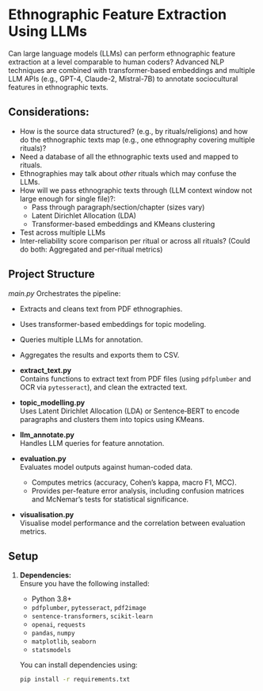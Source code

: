 # Ethnographic Feature Extraction Using LLMs

Can large language models (LLMs) can perform ethnographic feature extraction at a level comparable to human coders? Advanced NLP techniques are combined with transformer-based embeddings and multiple LLM APIs (e.g., GPT-4, Claude-2, Mistral-7B) to annotate sociocultural features in ethnographic texts.

## Considerations:
- How is the source data structured? (e.g., by rituals/religions) and how do the ethnographic texts map (e.g., one ethnography covering multiple rituals)?
- Need a database of all the ethnographic texts used and mapped to rituals.
- Ethnographies may talk about _other_ rituals which may confuse the LLMs.
- How will we pass ethnographic texts through (LLM context window not large enough for single file)?:
  - Pass through paragraph/section/chapter (sizes vary)
  - Latent Dirichlet Allocation (LDA) 
  - Transformer-based embeddings and KMeans clustering
- Test across multiple LLMs
- Inter-reliability score comparison per ritual or across all rituals? (Could do both: Aggregated and per-ritual metrics) 

## Project Structure

_main.py_
  Orchestrates the pipeline:
  - Extracts and cleans text from PDF ethnographies.
  - Uses transformer-based embeddings for topic modeling.
  - Queries multiple LLMs for annotation.
  - Aggregates the results and exports them to CSV.

- **extract_text.py**  
  Contains functions to extract text from PDF files (using `pdfplumber` and OCR via `pytesseract`), and clean the extracted text.

- **topic_modelling.py**  
  Uses Latent Dirichlet Allocation (LDA) or Sentence‑BERT to encode paragraphs and clusters them into topics using KMeans.

- **llm_annotate.py**  
  Handles LLM queries for feature annotation.  

- **evaluation.py**  
  Evaluates model outputs against human-coded data.  
  - Computes metrics (accuracy, Cohen’s kappa, macro F1, MCC).  
  - Provides per-feature error analysis, including confusion matrices and McNemar’s tests for statistical significance.

- **visualisation.py**  
  Visualise model performance and the correlation between evaluation metrics.

## Setup

1. **Dependencies:**  
   Ensure you have the following installed:
   - Python 3.8+
   - `pdfplumber`, `pytesseract`, `pdf2image`
   - `sentence-transformers`, `scikit-learn`
   - `openai`, `requests`
   - `pandas`, `numpy`
   - `matplotlib`, `seaborn`
   - `statsmodels`

   You can install dependencies using:
   ```bash
   pip install -r requirements.txt